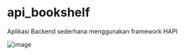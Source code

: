 # api_bookshelf
Aplikasi Backend sederhana menggunakan framework HAPI

![image](https://github.com/sensze/api_bookshelf/assets/89537572/2fbfef6a-734f-4eea-b8bb-689d655c9dee)
